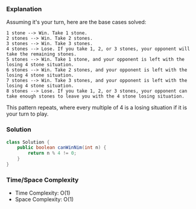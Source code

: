 ### Explanation

Assuming it's your turn, here are the base cases solved:

```
1 stone --> Win. Take 1 stone.
2 stones --> Win. Take 2 stones.
3 stones --> Win. Take 3 stones.
4 stones --> Lose. If you take 1, 2, or 3 stones, your opponent will take the remaining stones.
5 stones --> Win. Take 1 stone, and your opponent is left with the losing 4 stone situation.
6 stones --> Win. Take 2 stones, and your opponent is left with the losing 4 stone situation.
7 stones --> Win. Take 3 stones, and your opponent is left with the losing 4 stone situation.
8 stones --> Lose. If you take 1, 2, or 3 stones, your opponent can take enough stones to leave you with the 4 stone losing situation.
```

This pattern repeats, where every multiple of 4 is a losing situation if it is your turn to play.

### Solution

```java
class Solution {
    public boolean canWinNim(int n) {
        return n % 4 != 0;
    }
}
```

### Time/Space Complexity

-  Time Complexity: O(1)
- Space Complexity: O(1)

